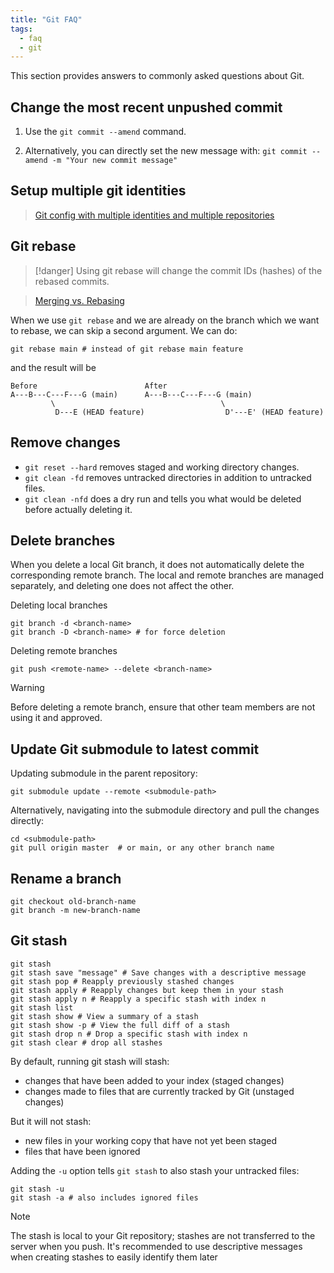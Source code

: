 ```yaml
---
title: "Git FAQ"
tags:
  - faq
  - git
---
```


This section provides answers to commonly asked questions about Git.

## Change the most recent unpushed commit

1. Use the `git commit --amend` command.

2. Alternatively, you can directly set the new message with: `git commit --amend -m "Your new commit message"`

## Setup multiple git identities

> [Git config with multiple identities and multiple repositories](https://gist.github.com/bgauduch/06a8c4ec2fec8fef6354afe94358c89e)

## Git rebase

> [!danger]
> Using git rebase will change the commit IDs (hashes) of the rebased commits. 

> [Merging vs. Rebasing](https://www.atlassian.com/git/tutorials/merging-vs-rebasing)

When we use `git rebase` and we are already on the branch which we want to rebase, we can skip a second argument. We can do:

```shell
git rebase main # instead of git rebase main feature
```

and the result will be

```shell
Before                        After
A---B---C---F---G (main)      A---B---C---F---G (main)
         \                                     \
          D---E (HEAD feature)                  D'---E' (HEAD feature)
```

## Remove changes

- `git reset --hard` removes staged and working directory changes.
- `git clean -fd` removes untracked directories in addition to untracked files.
- `git clean -nfd` does a dry run and tells you what would be deleted before actually deleting it.

## Delete branches

When you delete a local Git branch, it does not automatically delete the corresponding remote branch. The local and remote branches are managed separately, and deleting one does not affect the other. 

Deleting local branches

```shell
git branch -d <branch-name>
git branch -D <branch-name> # for force deletion
```

Deleting remote branches

```shell
git push <remote-name> --delete <branch-name>
```

> [!warning]
> Before deleting a remote branch, ensure that other team members are not using it and approved.

## Update Git submodule to latest commit

Updating submodule in the parent repository:

```shell
git submodule update --remote <submodule-path>
```

Alternatively, navigating into the submodule directory and pull the changes directly:

```shell
cd <submodule-path>
git pull origin master  # or main, or any other branch name
```

## Rename a branch

```shell
git checkout old-branch-name
git branch -m new-branch-name
```

## Git stash

```shell
git stash
git stash save "message" # Save changes with a descriptive message
git stash pop # Reapply previously stashed changes
git stash apply # Reapply changes but keep them in your stash
git stash apply n # Reapply a specific stash with index n
git stash list
git stash show # View a summary of a stash
git stash show -p # View the full diff of a stash
git stash drop n # Drop a specific stash with index n
git stash clear # drop all stashes
```

By default, running git stash will stash:

- changes that have been added to your index (staged changes)
- changes made to files that are currently tracked by Git (unstaged changes)

But it will not stash:

- new files in your working copy that have not yet been staged
- files that have been ignored

Adding the `-u` option tells `git stash` to also stash your untracked files:

```shell
git stash -u
git stash -a # also includes ignored files
```

> [!note]
> The stash is local to your Git repository; stashes are not transferred to the server when you push.
> It's recommended to use descriptive messages when creating stashes to easily identify them later